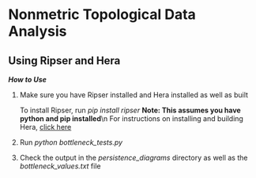 # Nonmetric Topological Data Analysis
## Using Ripser and Hera

_**How to Use**_

1. Make sure you have Ripser installed and Hera installed as well as built

    To install Ripser, run _pip install ripser_ **Note: This assumes you have python and pip installed**\n
    For instructions on installing and building Hera, [click here](https://bitbucket.org/grey_narn/hera/src/master/)

2. Run _python bottleneck_tests.py_

3. Check the output in the *persistence_diagrams* directory as well as the *bottleneck_values.txt* file
 